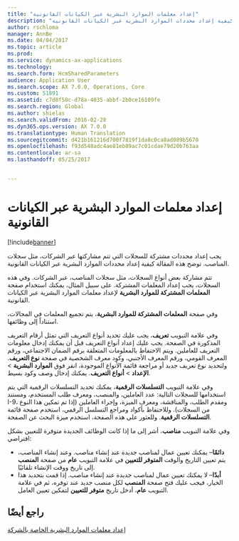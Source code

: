 ```yaml
---
title: "إعداد معلمات الموارد البشرية عبر الكيانات القانونية"
description: "يجب إعداد محددات مشتركة للسجلات التي تتم مشاركتها عبر الشركات، مثل سجلات المناصب. توضح هذه المقالة كيفية إعداد محددات الموارد البشرية عبر الكيانات القانونية."
author: rschloma
manager: AnnBe
ms.date: 04/04/2017
ms.topic: article
ms.prod: 
ms.service: dynamics-ax-applications
ms.technology: 
ms.search.form: HcmSharedParameters
audience: Application User
ms.search.scope: AX 7.0.0, Operations, Core
ms.custom: 51891
ms.assetid: c7d8f58c-d78a-4035-abbf-2b0ce16109fe
ms.search.region: Global
ms.author: shielas
ms.search.validFrom: 2016-02-28
ms.dyn365.ops.version: AX 7.0.0
ms.translationtype: Human Translation
ms.sourcegitcommit: d421b161216d700f7819f1da8c0ca8ad089b5670
ms.openlocfilehash: f93d548adc4ae81eb89ac7c01cdae79d20b763aa
ms.contentlocale: ar-sa
ms.lasthandoff: 05/25/2017


---
```


# <a name="set-up-hr-parameters-across-legal-entities"></a>إعداد معلمات الموارد البشرية عبر الكيانات القانونية

[!include[banner](includes/banner.md)]


يجب إعداد محددات مشتركة للسجلات التي تتم مشاركتها عبر الشركات، مثل سجلات المناصب. توضح هذه المقالة كيفية إعداد محددات الموارد البشرية عبر الكيانات القانونية.

تتم مشاركة بعض أنواع السجلات، مثل سجلات المناصب، عبر الشركات. وفي هذه السجلات، يجب إعداد المعلمات المشتركة. على سبيل المثال، يمكنك استخدام صفحة **المعلمات المشتركة للموارد البشرية** لإعداد معلمات الموارد البشرية عبر الكيانات القانونية. 

وفي صفحة **المعلمات المشتركة للموارد البشرية**، يتم تجميع المعلمات في المجالات، استناداً إلى وظائفها. 

وفي علامة التبويب **تعريف**، يجب عليك تحديد أنواع التعريف التي تمثل أرقام التعريف المذكورة في الصفحة. يجب عليك إعداد أنواع التعريف قبل أن يمكنك إدخال معلومات التعريف للعاملين. ويتم الاحتفاظ بالمعلومات المتعلقة برقم الضمان الاجتماعي، ورقم المعرف القومي، ورقم المعرف الأجنبي، وكود معرف الشخصية في صفحة **نوع التعريف**. ولتحديد نوع تعريف جديد أو مراجعة قائمة الأنواع الموجودة، انقر فوق **الموارد البشرية** &gt; **الإعداد** &gt; **أنواع التعريف**. يمكنك إدخال وصف وكود بسيط. 

وفي علامة التبويب **التسلسلات الرقمية**، يمكنك تحديد التسلسلات الرقمية التي يتم استخدامها للسجلات التالية: عدد العاملين، والمنصب، ومعرف طلب المستخدم، ومستند I-9، ومقدم الطلب، والمناقشة، ومعرف الميزة، وإجراء العاملين (إذا تم تمكين هذا النوع من السجلات). وللاحتفاظ بأكواد ومراجع التسلسل الرقمي، استخدم صفحة قائمة **التسلسلات الرقمية**. وللعثور على هذه الصفحة، استخدم ميزة البحث عن الصفحة. 

وفي علامة التبويب **مناصب**، أشر إلى ما إذا كانت الوظائف الجديدة متوفرة للتعيين بشكل افتراضي:

-   **دائمًا**– يمكنك تعيين عمال لمناصب جديدة عند إنشاء مناصب.‬ وعند إنشاء المناصب، يتم تعيين التاريخ والوقت **المتوفر للتعيين** في علامة التبويب **عام** من صفحة **المنصب** إلى تاريخ ووقت الإنشاء تلقائيًا.‬
-   **أبدًا**– لا يمكنك تعيين عمال لمناصب جديدة عند إنشاء مناصب. إذا قمت بتحديد هذا الخيار، فيجب عليك فتح صفحة **المنصب** لكل منصب جديد عند توفره، ثم في علامة التبويب **عام**، أدخل تاريخ **متوفر للتعيين** لتمكين تعيين العامل.


<a name="see-also"></a>راجع أيضًا
--------

[إعداد معلمات الموارد البشرية الخاصة بالشركة](set-up-company-specific-hr-parameters.md)




